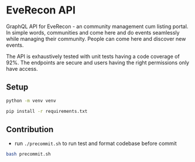 # EveRecon API

<!-- [![codecov](https://codecov.io/gh/arpitvaghela/EveRecon-backend/branch/main/graph/badge.svg?token=6JE4JJ8HGG)](https://codecov.io/gh/arpitvaghela/EveRecon-backend)
 -->
 
GraphQL API for EveRecon - an community management cum listing portal. In simple words, communities and come here and do events seamlessly while managing their community. People can come here and discover new events.

The API is exhaustively tested with unit tests having a code coverage of 92%. The endpoints are secure and users having the right permissions only have access.

## Setup

```sh
python -m venv venv

pip install -r requirements.txt
```

## Contribution

- run `./precommit.sh` to run test and format codebase before commit

```sh
bash precommit.sh
```
